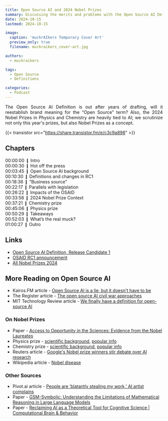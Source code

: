 ```yaml
---
title: Open Source AI and 2024 Nobel Prizes
summary: Discussing the merits and problems with the Open Source AI Definition and the 2024 Nobel Prizes in Physics and Chemistry.
date: 2024-10-15
lastmod: 2024-10-15

image:
  caption: 'muckrAIkers Temporary Cover Art'
  preview_only: true
  filename: muckraikers_cover-art.jpg

authors:
  - muckraikers

tags:
  - Open Source
  - Definitions

categories: 
  - Podcast
---
```


<div style="text-align: justify">
The Open Source AI Definition is out after years of drafting, will it reestablish brand meaning for the “Open Source” term? Also, the 2024 Nobel Prizes in Physics and Chemistry are heavily tied to AI; we scrutinize not only this year's prizes, but also Nobel Prizes as a concept.

{{< transistor src="https://share.transistor.fm/e/c3c9a898" >}}
</div>

## Chapters
00:00:00 ❙ Intro<br>
00:00:30 ❙ Hot off the press<br>
00:03:45 ❙ Open Source AI background<br>
00:10:30 ❙ Definitions and changes in RC1<br>
00:18:36 ❙ “Business source”<br>
00:22:17 ❙ Parallels with legislation<br>
00:26:22 ❙ Impacts of the OSAID<br>
00:33:58 ❙ 2024 Nobel Prize Context<br>
00:37:21 ❙ Chemistry prize<br>
00:45:06 ❙ Physics prize<br>
00:50:29 ❙ Takeaways<br>
00:52:03 ❙ What’s the real muck?<br>
01:00:27 ❙ Outro

## Links
- [Open Source AI Definition, Release Candidate 1](https://opensource.org/deepdive/drafts/the-open-source-ai-definition-1-0-rc1)
- [OSAID RC1 announcement](https://opensource.org/blog/the-open-source-ai-definition-v-1-0-rc1-is-available-for-comments)
- [All Nobel Prizes 2024](https://www.nobelprize.org/all-nobel-prizes-2024/)

## More Reading on Open Source AI
- Kairos.FM article - [Open Source AI is a lie, but it doesn't have to be](https://kairos.fm/posts/blogposts/open-source-ai-is-a-lie/)
- The Register article - [The open source AI civil war approaches](https://www.theregister.com/2024/09/14/opinion_column_osi/)
- MIT Technology Review article - [We finally have a definition for open-source AI](https://www.technologyreview.com/2024/08/22/1097224/we-finally-have-a-definition-for-open-source-ai/)

### On Nobel Prizes
- Paper - [Access to Opportunity in the Sciences: Evidence from the Nobel Laureates](https://paulnovosad.com/pdf/nobel-prizes.pdf)
- Physics prize - [scientific background](https://www.nobelprize.org/uploads/2024/09/advanced-physicsprize2024.pdf), [popular info](https://www.nobelprize.org/prizes/physics/2024/popular-information/)
- Chemistry prize - [scientific background](https://www.nobelprize.org/uploads/2024/10/advanced-chemistryprize2024.pdf), [popular info](https://www.nobelprize.org/prizes/chemistry/2024/popular-information/)
- Reuters article - [Google's Nobel prize winners stir debate over AI research](https://www.reuters.com/technology/artificial-intelligence/googles-nobel-prize-winners-stir-debate-over-ai-research-2024-10-10/)
- Wikipedia article - [Nobel disease](https://en.wikipedia.org/wiki/Nobel_disease)

### Other Sources
- Pivot.ai article - [People are ‘blatantly stealing my work,’ AI artist complains](https://pivot-to-ai.com/2024/09/30/people-are-blatantly-stealing-my-work-ai-artist-complains/)
- Paper - [GSM-Symbolic: Understanding the Limitations of Mathematical Reasoning in Large Language Models](https://arxiv.org/abs/2410.05229)
- Paper - [Reclaiming AI as a Theoretical Tool for Cognitive Science | Computational Brain & Behavior](https://link.springer.com/article/10.1007/s42113-024-00217-5)